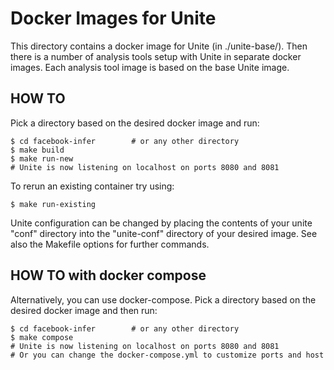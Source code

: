 # Docker Images for Unite
This directory contains a docker image for Unite (in ./unite-base/).
Then there is a number of analysis tools setup with Unite in separate docker
images. Each analysis tool image is based on the base Unite image. 

## HOW TO
Pick a directory based on the desired docker image and run:
```
$ cd facebook-infer        # or any other directory
$ make build
$ make run-new
# Unite is now listening on localhost on ports 8080 and 8081
```

To rerun an existing container try using:
```
$ make run-existing
```

Unite configuration can be changed by placing the contents of your unite "conf"
directory into the "unite-conf" directory of your desired image.
See also the Makefile options for further commands.

## HOW TO with docker compose
Alternatively, you can use docker-compose. Pick a directory based on the desired
docker image and then run:
```
$ cd facebook-infer        # or any other directory
$ make compose
# Unite is now listening on localhost on ports 8080 and 8081
# Or you can change the docker-compose.yml to customize ports and host
```